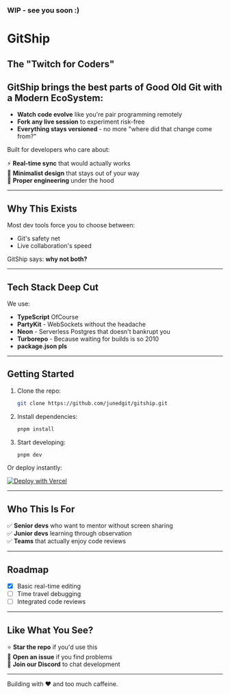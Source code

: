 ### **WIP - see you soon :)**

# GitShip

## **The "Twitch for Coders"**

## GitShip brings the best parts of Good Old Git with a Modern EcoSystem:

- **Watch code evolve** like you're pair programming remotely
- **Fork any live session** to experiment risk-free
- **Everything stays versioned** - no more "where did that change come from?"

Built for developers who care about:

⚡️ **Real-time sync** that would actually works  
🧠 **Minimalist design** that stays out of your way  
🔧 **Proper engineering** under the hood

---

## Why This Exists

Most dev tools force you to choose between:

- Git's safety net
- Live collaboration's speed

GitShip says: **why not both?**

---

## Tech Stack Deep Cut

We use:

- **TypeScript** OfCourse
- **PartyKit** - WebSockets without the headache
- **Neon** - Serverless Postgres that doesn't bankrupt you
- **Turborepo** - Because waiting for builds is so 2010
- **package.json pls**

---

## Getting Started

1. Clone the repo:
   ```bash
   git clone https://github.com/junedgit/gitship.git
   ```
2. Install dependencies:
   ```bash
   pnpm install
   ```
3. Start developing:
   ```bash
   pnpm dev
   ```

Or deploy instantly:

[![Deploy with Vercel](https://vercel.com/button)](https://vercel.com/new/clone?repository-url=https://github.com/junedgit/gitship)

---

## Who This Is For

✅ **Senior devs** who want to mentor without screen sharing  
✅ **Junior devs** learning through observation  
✅ **Teams** that actually enjoy code reviews

---

## Roadmap

- [x] Basic real-time editing
- [ ] Time travel debugging
- [ ] Integrated code reviews

---

## Like What You See?

⭐ **Star the repo** if you'd use this  
🐛 **Open an issue** if you find problems  
💬 **Join our Discord** to chat development

---

Building with ❤️ and too much caffeine.
